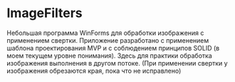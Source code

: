# ImageFilters

Небольшая программа WinForms для обработки изображения с применением свертки. Приложение разработано с применением шаблона проектирования MVP и с соблюдением принципов SOLID (в моем текущем уровне понимания). Здесь для практики обработка изображения выполнения в другом потоке. (При применении свертки у изображения обрезаются края, пока что не исправлено)
